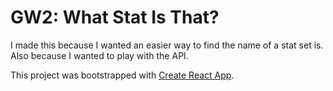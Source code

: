# GW2: What Stat Is That? 

I made this because I wanted an easier way to find the name of a stat set is. Also because I wanted to play with the API. 


This project was bootstrapped with [Create React App](https://github.com/facebookincubator/create-react-app).
